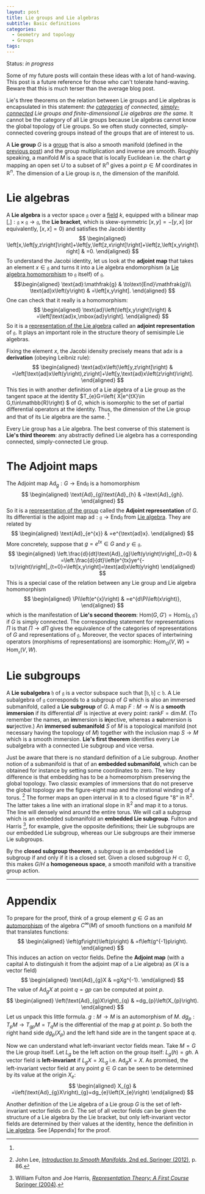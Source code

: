 ```yaml
---
layout: post
title: Lie groups and Lie algebras
subtitle: Basic definitions
categories:
  - Geometry and topology
  - Groups
tags:
---
```

Status: *in progress*

Some of my future posts will contain these ideas with a lot of hand-waving. This post is a future reference for those who can't tolerate hand-waving. Beware that this is much terser than the average blog post.

Lie's three theorems on the relation between Lie groups and Lie algebras is encapsulated in this statement: *the [categories](https://en.wikipedia.org/wiki/Category_(mathematics)) of connected, [simply-connected](https://en.wikipedia.org/wiki/Simply_connected_space) Lie groups and finite-dimensional Lie algebras are the same.* It cannot be the category of all Lie groups because Lie algebras cannot know the global topology of Lie groups. So we often study connected, simply-connected covering groups instead of the groups that are of interest to us.

A **Lie group** $G$ is a [group](https://en.wikipedia.org/wiki/Group_(mathematics)) that is also a smooth manifold (defined in the [previous post](https://ninnat.github.io/2017/01/03/manifolds.html)) and the group multiplication and inverse are smooth. Roughly speaking, a manifold $M$ is a space that is locally Euclidean i.e. the chart $\varphi$ mapping an open set $U$ to a subset of $\mathbb{R}^{n}$ gives a point $p\in M$ coordinates in $\mathbb{R}^{n}$. The dimension of a Lie group is $n$, the dimension of the manifold.

# Lie algebras

A **Lie algebra** is a vector space $\mathfrak{g}$ over a [field](https://en.wikipedia.org/w/index.php?title=Field_(mathematics)&oldid=757991562) $k$, equipped with a bilinear map $\left[,\right]:\mathfrak{g}\times\mathfrak{g}\to\mathfrak{g}$,
the **Lie bracket**, which is skew-symmetric $\left[x,y\right]=-\left[y,x\right]$
(or equivalently, $\left[x,x\right]=0$) and satisfies the Jacobi identity
$$ \begin{aligned}
\left[x,\left[y,z\right]\right]+\left[y,\left[z,x\right]\right]+\left[z,\left[x,y\right]\right] & =0.
\end{aligned} $$
To understand the Jacobi identity, let us look at the **adjoint map** that takes an element $x\in\mathfrak{g}$ and turns it into a Lie algebra endomorphism (a [Lie algebra homomorphism](https://en.wikipedia.org/w/index.php?title=Lie_algebra&oldid=750481376#Subalgebras.2C_ideals_and_homomorphisms) to $\mathfrak{g}$ itself) of $\mathfrak{g}$.
$$\begin{aligned}
\text{ad}:\mathfrak{g} & \to\text{End}\mathfrak{g}\\
\text{ad}x\left(y\right) & =\left[x,y\right].
\end{aligned} $$
One can check that it really is a homomorphism:
$$ \begin{aligned}
\text{ad}\left(\left[x,y\right]\right) & =\left[\text{ad}x,\mbox{ad}y\right].
\end{aligned} $$
So it is a [representation of the Lie algebra](https://en.wikipedia.org/w/index.php?title=Lie_algebra_representation&oldid=729467793#Formal_definition) called an **adjoint
representation** of $\mathfrak{g}$. It plays an important role in the structure theory of semisimple Lie algebras.

Fixing the element $x$, the Jacobi idensity precisely means that $\text{ad}x$ is a **derivation** (obeying Leibniz rule):
$$ \begin{aligned}
\text{ad}x\left(\left[y,z\right]\right) & =\left[\text{ad}x\left(y\right),z\right]+\left[y,\text{ad}x\left(z\right)\right].
\end{aligned} $$
This ties in with another definition of a Lie algebra of a Lie group as the tangent space at the identity $T_{e}G=\left\{ X|e^{tX}\in G,t\in\mathbb{R}\right\} $ of $G$, which is isomorphic to the set of partial differential operators at the identity. Thus, the dimension of the Lie group and that of its Lie algebra are the same. [^1]

Every Lie group has a Lie algebra. The best converse of this statement is **Lie's third theorem**: any abstractly defined Lie algebra has a corresponding connected, simply-connected Lie group.

# The Adjoint maps

The Adjoint map $\text{Ad}_{g}:G\to\text{End}\mathfrak{g}$ is a homomorphism
$$ \begin{aligned}
\text{Ad}_{g}\text{Ad}_{h} & =\text{Ad}_{gh}.
\end{aligned} $$
So it is a [representation of the group](https://en.wikipedia.org/w/index.php?title=Group_representation&oldid=750883446#Definitions) called the **Adjoint representation** of $G$. Its differential is the adjoint map $\text{ad}:\mathfrak{g}\to\text{End}\mathfrak{g}$
from [Lie algebra](#Lie-algebras). They are related by
$$ \begin{aligned}
\text{Ad}_{e^{x}} & =e^{\text{ad}x}.
\end{aligned} $$
More concretely, suppose that $g=e^{tx}\in G$ and $y\in\mathfrak{g}$.
$$ \begin{aligned}
\left.\frac{d}{dt}\text{Ad}_{g}\left(y\right)\right|_{t=0} & =\left.\frac{d}{dt}\left(e^{tx}ye^{-tx}\right)\right|_{t=0}=\left[x,y\right]=\text{ad}x\left(y\right)
\end{aligned} $$
This is a special case of the relation between any Lie group and Lie algebra homomorphism
$$ \begin{aligned}
\Pi\left(e^{x}\right) & =e^{d\Pi\left(x\right)},
\end{aligned} $$
which is the manifestation of **Lie's second theorem**: $\text{Hom}\left(G,G'\right)=\text{Hom}\left(\mathfrak{g},\mathfrak{g}'\right)$
if $G$ is simply connected. The corresponding statement for representations $\Pi$ is that $\Pi\to d\Pi$ gives the equivalence of the categories
of representations of $G$ and representations of $\mathfrak{g}$. Moreover, the vector spaces of intertwining operators (morphisms of representations) are isomorphic: $\text{Hom}_{G}\left(V,W\right)=\text{Hom}_{\mathfrak{g}}\left(V,W\right)$.

# Lie subgroups

A **Lie subalgebra** $\mathfrak{h}$ of $\mathfrak{g}$ is a vector subspace such that $\left[\mathfrak{h},\mathfrak{h}\right]\subset\mathfrak{h}$. A Lie subalgebra of $\mathfrak{g}$ corresponds to a subgroup of $G$ which is also an immersed submanifold, called a **Lie subgroup** of $G$. A map $F:M\to N$ is a **smooth immersion** if its differential $dF$ is injective at every point: $\text{rank}F=\dim M$. (To remember the names, an **im**mersion is **in**jective, whereas a **su**bmersion is **su**rjective.) An **immersed submanifold** $S$ of $M$ is a topological manifold (not necessary having the topology of $M$) together with the inclusion map $S\to M$ which is a smooth immersion. **Lie's first theorem** identifies every Lie subalgebra with a connected Lie subgroup and vice versa.

Just be aware that there is no standard definition of a Lie subgroup. Another notion of a submanifold is that of an **embedded submanifold**, which can be obtained for instance by setting some coordinates to zero. The key difference is that embedding has to be a homeomorphism preserving the global topology. Two classic examples of immersions that do not preserve the global topology are the figure-eight map and the irrational winding of a torus. [^2] The former maps an open interval in $\mathbb{R}$ to a closed figure "8" in $\mathbb{R}^{2}$. The latter takes a line with an irrational slope in $\mathbb{R}^{2}$ and map it to a torus. The line will densely wind around the entire
torus. We will call a subgroup which is an embedded submanifold an **embedded Lie subgroup**. Fulton and Harris [^3], for example, give the opposite definitions; their Lie subgroups are our embedded Lie subgroup, whereas our Lie subgroups are their immerse Lie subgroups.

By the **closed subgroup theorem**, a subgroup is an embedded Lie subgroup if and only if it is a closed set. Given a closed subgroup $H\subset G$, this makes $G/H$ a **homogeneous space**, a smooth manifold with a transitive group action.

-------------------------

# Appendix

To prepare for the proof, think of a group element $g\in G$ as an [automorphism](https://en.wikipedia.org/wiki/Automorphism) of the algebra $C^{\infty}(M)$ of smooth functions on a manifold $M$ that translates functions:
$$ \begin{aligned}
\left(gf\right)\left(p\right) & =f\left(g^{-1}p\right).
\end{aligned} $$
This induces an action on vector fields. Define the **Adjoint map** (with a capital A to distinguish it from the adjoint map of a Lie algebra) as ($X$ is a vector field)
$$ \begin{aligned}
\text{Ad}_{g}X & =gXg^{-1}.
\end{aligned} $$
The value of $\text{Ad}_{g}X$ at point $q=gp$ can be computed at point $p$.
$$ \begin{aligned}
\left(\text{Ad}_{g}X\right)_{q} & =dg_{p}\left(X_{p}\right).
\end{aligned} $$
Let us unpack this little formula. $g:M\to M$ is an automorphism of $M$. $dg_{p}:T_{p}M\to T_{gp}M=T_{q}M$ is the differential of the map $g$ at point $p$. So both the right hand side $dg_{p}\left(X_{p}\right)$ and the left hand side are in the tangent space at $q$.

Now we can understand what left-invariant vector fields mean. Take $M=G$ the Lie group itself. Let $L_{g}$ be the left action on the group itself: $L_{g}\left(h\right)=gh$. A vector field is **left-invariant** if $L_{g}X=XL_{g}$ i.e. $\text{Ad}_{g}X=X$. As promised, the left-invariant vector field at any point $g\in G$ can be seen to be determined by its value at the origin $X_{e}$:
$$ \begin{aligned}
X_{g} & =\left(\text{Ad}_{g}X\right)_{g}=dg_{e}\left(X_{e}\right)
\end{aligned} $$

[^1]:
Another definition of the Lie algebra of a Lie group $G$ is the set of left-invariant vector fields on $G$. The set of all vector fields can be given the structure of a Lie algebra by the Lie bracket, but only left-invariant vector fields are determined by their values at the identity, hence the definition in [Lie algebra](#Lie-algebras). See [Appendix] for the proof.

[^2]: John Lee, [*Introduction to Smooth Manifolds*, 2nd ed. Springer (2012)](https://www.amazon.com/Introduction-Smooth-Manifolds-Graduate-Mathematics/dp/1441999817/), p. 86.

[^3]: William Fulton and Joe Harris, [*Representation Theory: A First Course* Springer (2004)](https://www.amazon.com/Representation-Theory-Course-Graduate-Mathematics/dp/0387974954).
